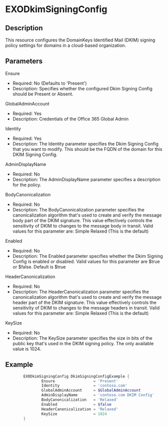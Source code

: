 # EXODkimSigningConfig

## Description

This resource configures the DomainKeys Identified Mail (DKIM) signing policy
settings for domains in a cloud-based organization.

## Parameters

Ensure

- Required: No (Defaults to 'Present')
- Description: Specifies whether the configured Dkim Signing Config
  should be Present or Absent.

GlobalAdminAccount

- Required: Yes
- Description: Credentials of the Office 365 Global Admin

Identity

- Required: Yes
- Description: The Identity parameter specifies the Dkim Signing Config
    that you want to modify.
    This should be the FQDN of the domain for this DKIM Signing Config.

AdminDisplayName

- Required: No
- Description: The AdminDisplayName parameter specifies a description
  for the policy.

BodyCanonicalization

- Required: No
- Description: The BodyCanonicalization parameter specifies the
  canonicalization algorithm that's used to create and verify the
  message body part of the DKIM signature. This value effectively controls
  the sensitivity of DKIM to changes to the message body in transit.
  Valid values for this parameter are:
      Simple
      Relaxed (This is the default)

Enabled

- Required: No
- Description: The Enabled parameter specifies whether the
  Dkim Signing Config is enabled or disabled.
  Valid values for this parameter are $true or $false. Default is $true

HeaderCanonicalization

- Required: No
- Description: The HeaderCanonicalization parameter specifies the
  canonicalization algorithm that's used to create and verify the
  message header part of the DKIM signature.
  This value effectively controls the sensitivity of DKIM to changes
  to the message headers in transit.
  Valid values for this parameter are:
      Simple
      Relaxed (This is the default)

KeySize

- Required: No
- Description: The KeySize parameter specifies the size in bits of the
  public key that's used in the DKIM signing policy.
  The only available value is 1024.

## Example

```PowerShell
        EXODkimSigningConfig DkimSigningConfigExample {
                Ensure                 = 'Present'
                Identity               = 'contoso.com'
                GlobalAdminAccount     = $GlobalAdminAccount
                AdminDisplayName       = 'contoso.com DKIM Config'
                BodyCanonicalization   = 'Relaxed'
                Enabled                = $false
                HeaderCanonicalization = 'Relaxed'
                KeySize                = 1024
        }
```
